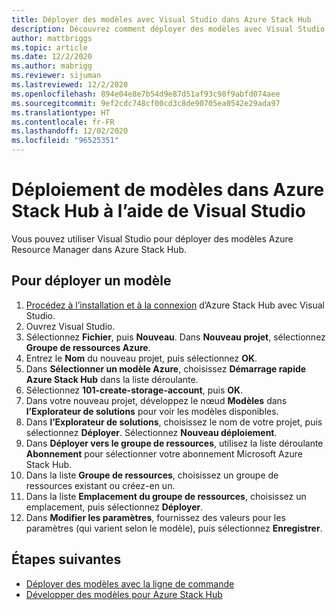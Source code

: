 ```yaml
---
title: Déployer des modèles avec Visual Studio dans Azure Stack Hub
description: Découvrez comment déployer des modèles avec Visual Studio dans Azure Stack Hub.
author: mattbriggs
ms.topic: article
ms.date: 12/2/2020
ms.author: mabrigg
ms.reviewer: sijuman
ms.lastreviewed: 12/2/2020
ms.openlocfilehash: 894e04e8e7b54d9e87d51af93c98f9abfd074aee
ms.sourcegitcommit: 9ef2cdc748cf00cd3c8de90705ea0542e29ada97
ms.translationtype: HT
ms.contentlocale: fr-FR
ms.lasthandoff: 12/02/2020
ms.locfileid: "96525351"
---
```

# <a name="deploy-templates-in-azure-stack-hub-using-visual-studio"></a>Déploiement de modèles dans Azure Stack Hub à l’aide de Visual Studio

Vous pouvez utiliser Visual Studio pour déployer des modèles Azure Resource Manager dans Azure Stack Hub.

## <a name="to-deploy-a-template"></a>Pour déployer un modèle

1. [Procédez à l’installation et à la connexion](azure-stack-install-visual-studio.md) d’Azure Stack Hub avec Visual Studio.
2. Ouvrez Visual Studio.
3. Sélectionnez **Fichier**, puis **Nouveau**. Dans **Nouveau projet**, sélectionnez **Groupe de ressources Azure**.
4. Entrez le **Nom** du nouveau projet, puis sélectionnez **OK**.
5. Dans **Sélectionner un modèle Azure**, choisissez **Démarrage rapide Azure Stack Hub** dans la liste déroulante.
6. Sélectionnez **101-create-storage-account**, puis **OK**.
7. Dans votre nouveau projet, développez le nœud **Modèles** dans **l’Explorateur de solutions** pour voir les modèles disponibles.
8. Dans **l’Explorateur de solutions**, choisissez le nom de votre projet, puis sélectionnez **Déployer**. Sélectionnez **Nouveau déploiement**.
9. Dans **Déployer vers le groupe de ressources**, utilisez la liste déroulante **Abonnement** pour sélectionner votre abonnement Microsoft Azure Stack Hub.
10. Dans la liste **Groupe de ressources**, choisissez un groupe de ressources existant ou créez-en un.
11. Dans la liste **Emplacement du groupe de ressources**, choisissez un emplacement, puis sélectionnez **Déployer**.
12. Dans **Modifier les paramètres**, fournissez des valeurs pour les paramètres (qui varient selon le modèle), puis sélectionnez **Enregistrer**.

## <a name="next-steps"></a>Étapes suivantes

* [Déployer des modèles avec la ligne de commande](azure-stack-deploy-template-command-line.md)
* [Développer des modèles pour Azure Stack Hub](azure-stack-develop-templates.md)
